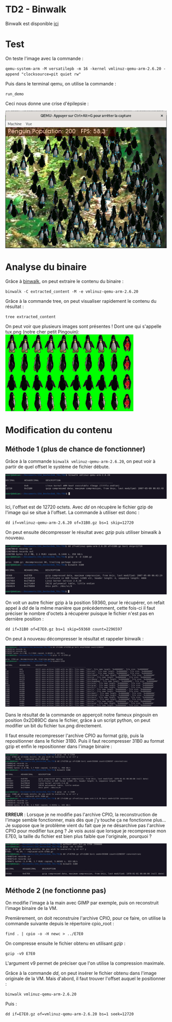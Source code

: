 # TD2 - Binwalk

Binwalk est disponible [ici](https://github.com/ReFirmLabs/binwalk)

# Test

On teste l'image avec la commande :

`qemu-system-arm -M versatilepb -m 16 -kernel vmlinuz-qemu-arm-2.6.20 -append "clocksource=pit quiet rw"`

Puis dans le terminal qemu, on utilise la commande :

`run_demo`

Ceci nous donne une crise d'épilepsie : 

![](images/WAYTOODANK.png)

# Analyse du binaire

Grâce à [binwalk](https://github.com/ReFirmLabs/binwalk), on peut extraire le contenu du binaire :

`binwalk -C extracted_content -M -e vmlinuz-qemu-arm-2.6.20`

Grâce à la commande tree, on peut visualiser rapidement le contenu du résultat :

`tree extracted_content`

On peut voir que plusieurs images sont présentes ! Dont une qui s'appelle tux.png (notre cher petit Pingouin):
![](images/tux.png)

# Modification du contenu

## Méthode 1 (plus de chance de fonctionner)

Grâce à la commande `binwalk vmlinuz-qemu-arm-2.6.20`, on peut voir à partir de quel offset le système de fichier débute.

![](images/binwalk_firmware.png)

Ici, l'offset est de 12720 octets. Avec *dd* on récupère le fichier gzip de l'image qui se situe à l'offset. La commande à utiliser est donc :

`dd if=vmlinuz-qemu-arm-2.6.20 of=31B0.gz bs=1 skip=12720`

On peut ensuite décompresser le résultat avec *gzip* puis utiliser binwalk à nouveau.

![](images/binwalk_gzip_31B0.png)

On voit un autre fichier gzip à la position 59360, pour le récupérer, on refait appel à *dd* de la même manière que précédemment, cette fois-ci il faut préciser le nombre d'octets à récupérer puisque le fichier n'est pas en dernière position :

`dd if=31B0 of=E7E0.gz bs=1 skip=59360 count=2296597`

On peut à nouveau décompresser le résultat et rappeler binwalk :

![](images/binwalk_gzip_E7E0.png)

Dans le résultat de la commande on apperçoit notre fameux pingouin en position 0x2D89DC dans le fichier, grâce à un script python, on peut modifier un bit du fichier tux.png directement.

Il faut ensuite recompresser l'archive CPIO au format gzip, puis la repositionner dans le fichier 31B0. Puis il faut recompresser 31B0 au format gzip et enfin le repositionner dans l'image binaire : 

![](images/rebuild.png)

**ERREUR** : Lorsque je ne modifie pas l'archive CPIO, la reconstruction de l'image semble fonctionner, mais dès que j'y touche ça ne fonctionne plus... Je suppose que le problème vient du fait que je ne désarchive pas l'archive CPIO pour modifier tux.png ? Je vois aussi que lorsque je recompresse mon E7E0, la taille du fichier est bien plus faible que l'originale, pourquoi ?

![](images/error.png)

## Méthode 2 (ne fonctionne pas)
On modifie l'image à la main avec GIMP par exemple, puis on reconstruit l'image binaire de la VM.

Premièrement, on doit reconstruire l'archive CPIO, pour ce faire, on utilise la commande suivante depuis le répertoire cpio_root :

`find . | cpio -o -H newc > ../E7E0`

On compresse ensuite le fichier obtenu en utilisant *gzip* :

`gzip -v9 E7E0`

L'argument v9 permet de préciser que l'on utilise la compression maximale.

Grâce à la commande *dd*, on peut insérer le fichier obtenu dans l'image originale de la VM. Mais d'abord, il faut trouver l'offset auquel le positionner :

`binwalk vmlinuz-qemu-arm-2.6.20`

Puis :

`dd if=E7E0.gz of=vmlinuz-qemu-arm-2.6.20 bs=1 seek=12720`